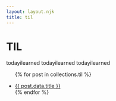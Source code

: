 ```yaml
---
layout: layout.njk
title: til
---
```


<h1>TIL</h1>

<p>todayilearned todayilearned todayilearned</p>


<ul>
	
{% for post in collections.til %}  
	<li>
		<a href="{{ post.url }}">{{ post.data.title }}</a>
	</li>
{% endfor %}
</ul>


